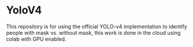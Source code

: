 # YoloV4
This repository is for using the official YOLO-v4 implementation to identify people with mask vs. without mask, this work is done in the cloud using colab with GPU enabled.
